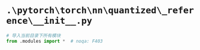 # `.\pytorch\torch\nn\quantized\_reference\__init__.py`

```py
# 导入当前目录下所有模块
from .modules import *  # noqa: F403
```